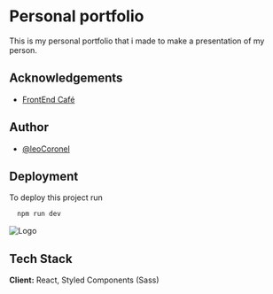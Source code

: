 # Personal portfolio

This is my personal portfolio that i made to make a presentation of my person.


## Acknowledgements

 - [FrontEnd Café](https://frontend.cafe)
 

  
## Author

- [@leoCoronel](https://github.com/LeoCoronel)

  
## Deployment

To deploy this project run

```bash
  npm run dev
```

  
![Logo](https://dev-to-uploads.s3.amazonaws.com/uploads/articles/th5xamgrr6se0x5ro4g6.png)

    
## Tech Stack

**Client:** React, Styled Components (Sass)